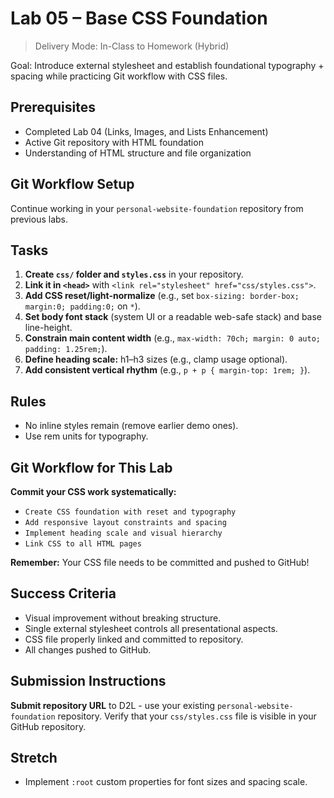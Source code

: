 # Lab 05 – Base CSS Foundation

> Delivery Mode: In-Class to Homework (Hybrid)

Goal: Introduce external stylesheet and establish foundational typography + spacing while practicing Git workflow with CSS files.

## Prerequisites
- Completed Lab 04 (Links, Images, and Lists Enhancement)
- Active Git repository with HTML foundation
- Understanding of HTML structure and file organization

## Git Workflow Setup
Continue working in your `personal-website-foundation` repository from previous labs.

## Tasks
1. **Create `css/` folder and `styles.css`** in your repository.
2. **Link it in `<head>`** with `<link rel="stylesheet" href="css/styles.css">`.
3. **Add CSS reset/light-normalize** (e.g., set `box-sizing: border-box; margin:0; padding:0;` on `*`).
4. **Set body font stack** (system UI or a readable web-safe stack) and base line-height.
5. **Constrain main content width** (e.g., `max-width: 70ch; margin: 0 auto; padding: 1.25rem;`).
6. **Define heading scale:** h1–h3 sizes (e.g., clamp usage optional).
7. **Add consistent vertical rhythm** (e.g., `p + p { margin-top: 1rem; }`).

## Rules
- No inline styles remain (remove earlier demo ones).
- Use rem units for typography.

## Git Workflow for This Lab
**Commit your CSS work systematically:**
- `Create CSS foundation with reset and typography`
- `Add responsive layout constraints and spacing`
- `Implement heading scale and visual hierarchy`
- `Link CSS to all HTML pages`

**Remember:** Your CSS file needs to be committed and pushed to GitHub!

## Success Criteria
- Visual improvement without breaking structure.
- Single external stylesheet controls all presentational aspects.
- CSS file properly linked and committed to repository.
- All changes pushed to GitHub.

## Submission Instructions
**Submit repository URL** to D2L - use your existing `personal-website-foundation` repository.
Verify that your `css/styles.css` file is visible in your GitHub repository.

## Stretch
- Implement `:root` custom properties for font sizes and spacing scale.
